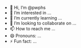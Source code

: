 - 👋 Hi, I’m @pwphs
- 👀 I’m interested in ...
- 🌱 I’m currently learning ...
- 💞️ I’m looking to collaborate on ...
- 📫 How to reach me ...
- 😄 Pronouns: ...
- ⚡ Fun fact: ...

<!---
pwphs/pwphs is a ✨ special ✨ repository because its `README.md` (this file) appears on your GitHub profile.
You can click the Preview link to take a look at your changes.
--->
